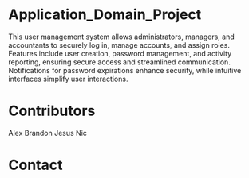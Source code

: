# Application_Domain_Project

This user management system allows administrators, managers, and accountants to securely log in, manage accounts, and assign roles. Features include user creation, password management, and activity reporting, ensuring secure access and streamlined communication. Notifications for password expirations enhance security, while intuitive interfaces simplify user interactions.

# Contributors
Alex
Brandon
Jesus
Nic

# Contact
